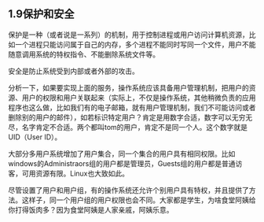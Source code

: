 ## 1.9保护和安全

保护是一种（或者说是一系列）的机制，用于控制进程或用户访问计算机资源，比如一个进程只能访问属于自己的内存，多个进程不能同时写同一个文件，用户不能随意调用系统的特权指令、不能删除系统文件等。

安全是防止系统受到内部或者外部的攻击。

分析一下，如果要实现上面的服务，操作系统应该具备用户管理机制，把用户的资源、用户的权限和用户关联起来（实际上，不仅是操作系统，其他稍微负责的应用程序也这么做，比如我们有的电子邮箱，就有用户管理机制，我们不可能访问或者删除别的用户的邮件），如若标识特定用户？肯定是用数字合适，数字可以无穷无尽，名字肯定不合适。两个都叫tom的用户，肯定不是同一个人。这个数字就是UID（User ID）。

大部分多用户系统增加了用户集合，同一个集合的用户具有相同权限。比如windows的Administraors组的用户都是管理员，Guests组的用户都是普通访客，可用资源有限。Linux也大致如此。

尽管设置了用户和用户组，有的操作系统还允许个别用户具有特权，并且提供了方法。这样子，同一个用户组的用户权限也会不同。大家都是学生，为啥食堂阿姨给你打得饭肉多？因为食堂阿姨是人家亲戚，阿姨乐意。

